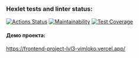 ### Hexlet tests and linter status:
[![Actions Status](https://github.com/VimLoko/frontend-project-lvl3/workflows/hexlet-check/badge.svg)](https://github.com/VimLoko/frontend-project-lvl3/actions)
[![Maintainability](https://api.codeclimate.com/v1/badges/5dce2716bd26cf92292c/maintainability)](https://codeclimate.com/github/VimLoko/frontend-project-lvl3/maintainability)
[![Test Coverage](https://api.codeclimate.com/v1/badges/5dce2716bd26cf92292c/test_coverage)](https://codeclimate.com/github/VimLoko/frontend-project-lvl3/test_coverage)
#### Демо проекта:
https://frontend-project-lvl3-vimloko.vercel.app/
